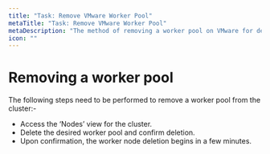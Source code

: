 ```yaml
---
title: "Task: Remove VMware Worker Pool"
metaTitle: "Task: Remove VMware Worker Pool"
metaDescription: "The method of removing a worker pool on VMware for deploying a cluster through Spectro Cloud"
icon: ""
---
```


# Removing a worker pool

The following steps need to be performed to remove a worker pool from the cluster:-

* Access the ‘Nodes’ view for the cluster.
* Delete the desired worker pool and confirm deletion.
* Upon confirmation, the worker node deletion begins in a few minutes.

